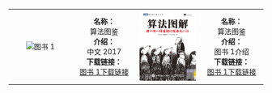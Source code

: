 |        |          |        |          |
| ------ | -------- | ------ | -------- |
| ![图书 1](books/book_images/算法图鉴.png)|**名称：**<br>算法图鉴<br>**介绍：**<br>中文 2017<br>**下载链接：**<br>[图书 1下载链接](https://github.com/ForsakenDelusion/AUST-CS-Plan/raw/main/res/books/算法图鉴.pdf)| ![图书 2](book_images/算法图鉴.png)| **名称：**<br>算法图鉴<br>**介绍：**<br>图书 1介绍<br>**下载链接：**<br>[图书 1下载链接](/docs/books/books_file/算法图鉴%20(Aditya%20Bhargava%20著%20袁国忠译)%20(Z-Library).pdf)|



<style type="text/css">
  table {
    table-layout: fixed;
    width: 100%;
  }
  
  td {
    width: 25%;
    text-align: center;
  }
</style>